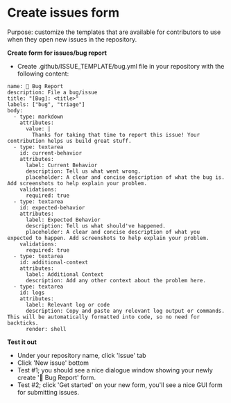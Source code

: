 # Create issues form
Purpose: customize the templates that are available for contributors to use when they open new issues in the repository.


**Create form for issues/bug report**
* Create .github/ISSUE_TEMPLATE/bug.yml file in your repository with the following content:<br />


```
name: 🐞 Bug Report
description: File a bug/issue
title: "[Bug]: <title>"
labels: ["bug", "triage"]
body:
  - type: markdown
    attributes:
      value: |
        Thanks for taking that time to report this issue! Your contribution helps us build great stuff.
  - type: textarea
    id: current-behavior
    attributes:
      label: Current Behavior
      description: Tell us what went wrong.
      placeholder: A clear and concise description of what the bug is. Add screenshots to help explain your problem.
    validations:
      required: true
  - type: textarea
    id: expected-behavior
    attributes:
      label: Expected Behavior
      description: Tell us what should've happened.
      placeholder: A clear and concise description of what you expected to happen. Add screenshots to help explain your problem.
    validations:
      required: true
  - type: textarea
    id: additional-context
    attributes:
      label: Additional Context
      description: Add any other context about the problem here.
  - type: textarea
    id: logs
    attributes:
      label: Relevant log or code
      description: Copy and paste any relevant log output or commands. This will be automatically formatted into code, so no need for backticks.
      render: shell
```

**Test it out**
* Under your repository name, click 'Issue' tab
* Click 'New issue' bottom
* Test #1; you should see a nice dialogue window showing your newly create '🐞 Bug Report' form. 
* Test #2; click 'Get started' on your new form, you'll see a nice GUI form for submitting issues. 
